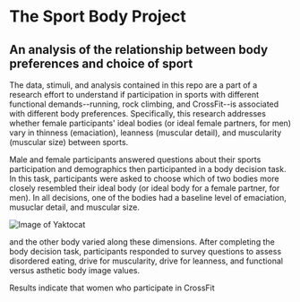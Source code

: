 # The Sport Body Project 
## An analysis of the relationship between body preferences and choice of sport

The data, stimuli, and analysis contained in this repo are a part of a research effort to understand if participation in sports
with different functional demands--running, rock climbing, and CrossFit--is associated with different body preferences. Specifically,
this research addresses whether female participants' ideal bodies (or ideal female partners, for men) vary in thinness (emaciation),
leanness (muscular detail), and muscularity (muscular size) between sports. 

Male and female participants answered questions about their sports participation and demographics then participanted in 
a body decision task. In this task, participants were asked to choose which of two bodies more closely resembled their
ideal body (or ideal body for a female partner, for men). In all decisions, one of the bodies had a baseline level
of emaciation, musuclar detail, and muscular size.

![Image of Yaktocat](https://octodex.github.com/images/yaktocat.png)




and the other body varied along these dimensions. 
After completing the body decision task, participants responded to survey questions to assess disordered eating,
drive for muscularity, drive for leanness, and functional versus asthetic body image values.

Results indicate that women who participate in CrossFit 

